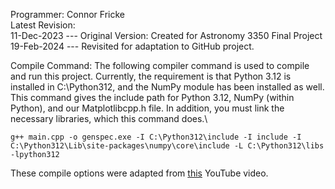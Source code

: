 Programmer: Connor Fricke\
Latest Revision:\
  11-Dec-2023 --- Original Version: Created for Astronomy 3350 Final Project\
  19-Feb-2024 --- Revisited for adaptation to GitHub project.



Compile Command:
The following compiler command is used to compile and run this project. Currently, the requirement
is that Python 3.12 is installed in C:\Python312, and the NumPy module has been installed as well.
This command gives the include path for Python 3.12, NumPy (within Python), and our Matplotlibcpp.h file.
In addition, you must link the necessary libraries, which this command does.\

  ```g++ main.cpp -o genspec.exe -I C:\Python312\include -I include -I C:\Python312\Lib\site-packages\numpy\core\include -L C:\Python312\libs -lpython312```

These compile options were adapted from [this](https://www.youtube.com/watch?v=Xp3ntYGs8No) YouTube video.
